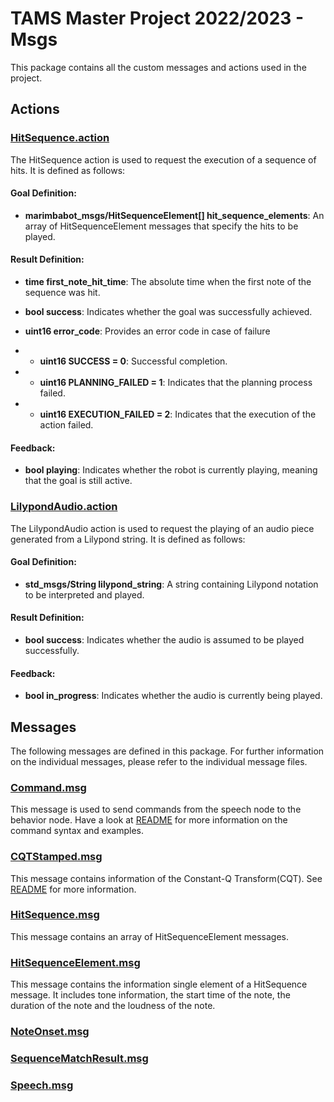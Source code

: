 # TAMS Master Project 2022/2023 - Msgs

This package contains all the custom messages and actions used in the project.

## Actions

### [HitSequence.action](action/HitSequence.action)
The HitSequence action is used to request the execution of a sequence of hits. It is defined as follows:

#### Goal Definition:

- **marimbabot_msgs/HitSequenceElement[] hit_sequence_elements**:  An array of HitSequenceElement messages that specify the hits to be played.
#### Result Definition:

- **time first_note_hit_time**: The absolute time when the first note of the sequence was hit.
- **bool success**: Indicates whether the goal was successfully achieved.
- **uint16 error_code**:
Provides an error code in case of failure

- - **uint16 SUCCESS = 0**: Successful completion.
- - **uint16 PLANNING_FAILED = 1**: Indicates that the planning process failed.
- - **uint16 EXECUTION_FAILED = 2**: Indicates that the execution of the action failed.

#### Feedback:

- **bool playing**: Indicates whether the robot is currently playing, meaning that the goal is still active.


### [LilypondAudio.action](action/LilypondAudio.action)
The LilypondAudio action is used to request the playing of an audio piece generated from a Lilypond string. It is defined as follows:

#### Goal Definition:

- **std_msgs/String lilypond_string**: A string containing Lilypond notation to be interpreted and played.
#### Result Definition:

- **bool success**: Indicates whether the audio is assumed to be played successfully.
#### Feedback:

- **bool in_progress**: Indicates whether the audio is currently being played.


## Messages

The following messages are defined in this package. For further information on the individual messages, please refer to the individual message files.

### [Command.msg](msg/Command.msg)
This message is used to send commands from the speech node to the behavior node.
Have a look at [README](../marimbabot_speech/README.md#5-command-examples) for more information on the command syntax and examples.

### [CQTStamped.msg](msg/CQTStamped.msg)
This message contains information of the Constant-Q Transform(CQT). See [README](../marimbabot_audio/README.md#4-pipeline-of-music-note-detection) for more information.
### [HitSequence.msg](msg/HitSequence.msg)
This message contains an array of HitSequenceElement messages.

### [HitSequenceElement.msg](msg/HitSequenceElement.msg)
This message contains the information single element of a HitSequence message. It includes tone information, the start time of the note, the duration of the note and the loudness of the note.

### [NoteOnset.msg](msg/NoteOnset.msg)

### [SequenceMatchResult.msg](msg/SequenceMatchResult.msg)
### [Speech.msg](msg/Speech.msg)